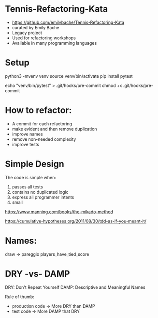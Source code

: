 Tennis-Refactoring-Kata
=======================

  * https://github.com/emilybache/Tennis-Refactoring-Kata
  * curated by Emily Bache
  * Legacy project
  * Used for refactoring workshops
  * Available in many programming languages

Setup
=====
python3 -mvenv venv
source venv/bin/activate
pip install pytest

echo "venv/bin/pytest" > .git/hooks/pre-commit
chmod +x .git/hooks/pre-commit

How to refactor:
================

* A commit for each refactoring
* make evident and then remove duplication
* improve names
* remove non-needed complexity
* improve tests

Simple Design
=============
The code is simple when:
1. passes all tests
2. contains no duplicated logic
3. express all programmer intents
4. small

https://www.manning.com/books/the-mikado-method

https://cumulative-hypotheses.org/2011/08/30/tdd-as-if-you-meant-it/




Names:
======
draw -> pareggio
players_have_tied_score

DRY -vs- DAMP
=============
DRY: Don't Repeat Yourself
DAMP: Descriptive and Meaningful Names

Rule of thumb:
 * production code -> More DRY than DAMP
 * test code -> More DAMP that DRY

